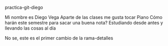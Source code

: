  practica-git-diego

Mi nombre es Diego Vega
Aparte de las clases me gusta tocar Piano
Cómo harán este semestre para sacar una buena nota? Estudiando desde antes y llevando las cosas al día

No se, este es el primer cambio de la rama-detalles
